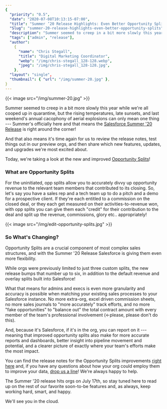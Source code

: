 ```yaml
---
{
  "priority": "0.5",
  "date": "2020-07-08T10:13:15-07:00",
  "title": "Summer ’20 Release Highlights: Even Better Opportunity Splits!",
  "Slug": "summer-20-release-highlights-even-better-opportunity-splits",
  "description": "Summer seemed to creep in a bit more slowly this year while we’re all cooped up in quarantine, but the rising temperatures, late sunsets...",
  "tags": ["admin", "release"],
  "author":
    {
      "name": "Chris Stegall",
      "title": "Digital Marketing Coordinator",
      "webp": "/img/chris-stegall_128-128.webp",
      "jpeg": "/img/chris-stegall_128-128.jpg",
    },
  "layout": "single",
  "thumbnail": { "url": "/img/summer-20.jpg" },
}
---
```


{{< image src="/img/summer-20.jpg" >}}

Summer seemed to creep in a bit more slowly this year while we're all cooped up in quarantine, but the rising temperatures, late sunsets, and last weekend's annual cacophony of aerial explosions can only mean one thing --- Summer's officially here and that means the [Salesforce Summer '20 Release](https://releasenotes.docs.salesforce.com/en-us/summer20/release-notes/salesforce_release_notes.htm) is right around the corner!

And that also means it's time again for us to review the release notes, test things out in our preview orgs, and then share which new features, updates, and upgrades we're most excited about.

Today, we're taking a look at the new and improved [Opportunity Splits](https://releasenotes.docs.salesforce.com/en-us/summer20/release-notes/rn_sales_opportunity_splits_limit.htm)!

### What are Opportunity Splits

For the uninitiated, opp splits allow you to accurately divvy up opportunity revenue to the relevant team members that contributed to its closing. So, let's say you have a sales rep and a tech team up to do a pitch and a demo for a prospective client. If they're each entitled to a commission on the closed deal, or they each get measured on their activities-to-revenue won, with opp splits you can give them each "credit" for their contribution to the deal and split up the revenue, commissions, glory etc.. appropriately!

{{< image src="/img/edit-opportunity-splits.jpg" >}}

### So What's Changing?

Opportunity Splits are a crucial component of most complex sales structures, and with the Summer '20 Release Salesforce is giving them even more flexibility.

While orgs were previously limited to just three custom splits, the new release bumps that number up to six, in addition to the default revenue and overlay splits built into Salesforce!

What that means for admins and execs is even more granularity and accuracy is possible when matching your existing sales processes to your Salesforce instance. No more extra-org, excel driven commission sheets, no more sales journals to "more accurately" track efforts, and no more "fake opportunities" to "balance out" the total contract amount with every member of the team's professional involvement (<-please, please don't do this).

And, because it's Salesforce, if it's in the org, you can report on it --- meaning that improved opportunity splits also make for more accurate reports and dashboards, better insight into pipeline movement and potential, and a clearer picture of exactly where your team's efforts make the most impact.

You can find the release notes for the Opportunity Splits improvements [right here](https://releasenotes.docs.salesforce.com/en-us/summer20/release-notes/rn_sales_opportunity_splits_limit.htm) and, if you have any questions about how your org could employ them to improve your data, [drop us a line](https://www.mkpartners.com/contact/)! We're always happy to help.

The Summer '20 release hits orgs on July 17th, so stay tuned here to read up on the rest of our favorite soon-to-be features and, as always, keep working hard, smart, and happy.

We'll see you in the cloud.
